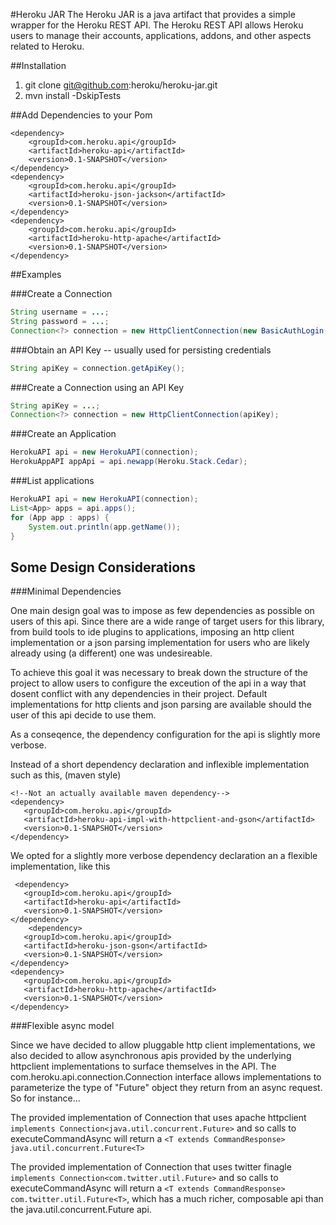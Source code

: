 #Heroku JAR
The Heroku JAR is a java artifact that provides a simple wrapper for the Heroku REST API. The Heroku REST API allows Heroku users to manage their accounts, applications, addons, and other aspects related to Heroku.

##Installation
1. git clone git@github.com:heroku/heroku-jar.git
2. mvn install -DskipTests

##Add Dependencies to your Pom

    <dependency>
        <groupId>com.heroku.api</groupId>
        <artifactId>heroku-api</artifactId>
        <version>0.1-SNAPSHOT</version>
    </dependency>
    <dependency>
        <groupId>com.heroku.api</groupId>
        <artifactId>heroku-json-jackson</artifactId>
        <version>0.1-SNAPSHOT</version>
    </dependency>
    <dependency>
        <groupId>com.heroku.api</groupId>
        <artifactId>heroku-http-apache</artifactId>
        <version>0.1-SNAPSHOT</version>
    </dependency>

##Examples

###Create a Connection
```java
String username = ...;
String password = ...;
Connection<?> connection = new HttpClientConnection(new BasicAuthLogin(username, password));
```

###Obtain an API Key -- usually used for persisting credentials
```java
String apiKey = connection.getApiKey();
```

###Create a Connection using an API Key
```java
String apiKey = ...;
Connection<?> connection = new HttpClientConnection(apiKey);
```

###Create an Application
```java
HerokuAPI api = new HerokuAPI(connection);
HerokuAppAPI appApi = api.newapp(Heroku.Stack.Cedar);
```

###List applications
```java
HerokuAPI api = new HerokuAPI(connection);
List<App> apps = api.apps();
for (App app : apps) {
    System.out.println(app.getName());
}
```

## Some Design Considerations

###Minimal Dependencies

One main design goal was to impose as few dependencies as possible on users of this api. Since there are
a wide range of target users for this library, from build tools to ide plugins to applications,
imposing an http client implementation or a json parsing implementation for users who are likely
already using (a different) one was undesireable.

To achieve this goal it was necessary to break down the structure of the project to allow users to configure the exceution of the api
in a way that dosent conflict with any dependencies in their project. Default implementations for http clients and json parsing are
available should the user of this api decide to use them.

As a conseqence, the dependency configuration for the api is slightly more verbose.

Instead of a short dependency declaration and inflexible implementation such as this, (maven style)

    <!--Not an actually available maven dependency-->
    <dependency>
       <groupId>com.heroku.api</groupId>
       <artifactId>heroku-api-impl-with-httpclient-and-gson</artifactId>
       <version>0.1-SNAPSHOT</version>
    </dependency>

We opted for a slightly more verbose dependency declaration an a flexible implementation, like this

     <dependency>
       <groupId>com.heroku.api</groupId>
       <artifactId>heroku-api</artifactId>
       <version>0.1-SNAPSHOT</version>
    </dependency>
        <dependency>
       <groupId>com.heroku.api</groupId>
       <artifactId>heroku-json-gson</artifactId>
       <version>0.1-SNAPSHOT</version>
    </dependency>
    <dependency>
       <groupId>com.heroku.api</groupId>
       <artifactId>heroku-http-apache</artifactId>
       <version>0.1-SNAPSHOT</version>
    </dependency>

###Flexible async model

Since we have decided to allow pluggable http client implementations, we also decided to allow asynchronous apis provided by the underlying httpclient
implementations to surface themselves in the API. The com.heroku.api.connection.Connection interface allows implementations to parameterize the type of
"Future" object they return from an async request. So for instance...

The provided implementation of Connection that uses apache httpclient `implements Connection<java.util.concurrent.Future>` and so
calls to executeCommandAsync will return a `<T extends CommandResponse> java.util.concurrent.Future<T>`

The provided implementation of Connection that uses twitter finagle `implements Connection<com.twitter.util.Future>` and so
calls to executeCommandAsync will return a `<T extends CommandResponse> com.twitter.util.Future<T>`, which has a much richer, composable api
than the java.util.concurrent.Future api.
